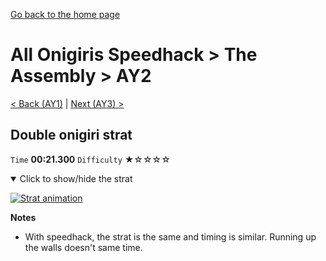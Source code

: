 [Go back to the home page](https://github.com/Doublevil/scbspeedrun)

# All Onigiris Speedhack > The Assembly > AY2

[< Back (AY1)](https://github.com/Doublevil/scbspeedrun/blob/main/levels/arb_sh/A/AY1.md) | [Next (AY3) >](https://github.com/Doublevil/scbspeedrun/blob/main/levels/arb_sh/A/AY3.md)

## Double onigiri strat

`Time` **00:21.300** `Difficulty` ★☆☆☆☆
<details open>
  <summary>Click to show/hide the strat</summary>

  [![Strat animation](https://github.com/Doublevil/scbspeedrun/blob/main/media/levels/A/AY2_DoubleOnigiriStrat.webp)](https://github.com/Doublevil/scbspeedrun/blob/main/media/levels/A/AY2_DoubleOnigiriStrat.mp4?raw=true)

  **Notes**
  - With speedhack, the strat is the same and timing is similar. Running up the walls doesn't same time.
</details>
